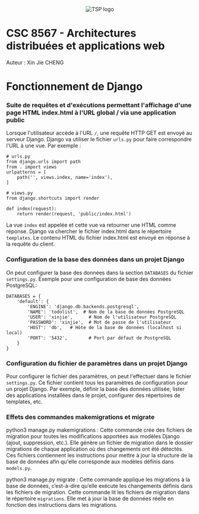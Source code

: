 <p align="center">
    <img src="https://upload.wikimedia.org/wikipedia/fr/thumb/1/1d/Logo_T%C3%A9l%C3%A9com_SudParis.svg/153px-Logo_T%C3%A9l%C3%A9com_SudParis.svg.png" alt="TSP logo">
</p>


# CSC 8567 - Architectures distribuées et applications web

Auteur : Xin Jie CHENG

# Fonctionnement de Django 
### Suite de requêtes et d'exécutions permettant l'affichage d'une page HTML index.html à l'URL global / via une application public
Lorsque l'utilisateur accède à l'URL `/`, une requête HTTP GET est envoyé au serveur Django. Django va utiliser le fichier `urls.py` pour faire correspondre l'URL à une vue. 
Par exemple : 
```
# urls.py
from django.urls import path
from . import views
urlpatterns = [
    path('', views.index, name='index'),
]

# views.py
from django.shortcuts import render

def index(request):
    return render(request, 'public/index.html')
```
La vue `index` est appelée et cette vue va retourner une HTML comme réponse. Django va chercher le fichier index.html dans le répertoire `templates`. 
Le contenu HTML du fichier index.html est envoyé en réponse à la requête du client.

### Configuration de la base des données dans un projet Django
On peut configurer la base des données dans la section `DATABASES` du fichier `settings.py`.
Exemple pour une configuration de base des données PostgreSQL: 
```
DATABASES = {
    'default': {
        'ENGINE': 'django.db.backends.postgresql',
        'NAME': 'todolist',  # Nom de la base de données PostgreSQL
        'USER': 'xinjie',      # Nom de l'utilisateur PostgreSQL
        'PASSWORD': 'xinjie',  # Mot de passe de l'utilisateur
        'HOST': 'db',   # Hôte de la base de données (localhost si local)
        'PORT': '5432',        # Port par défaut de PostgreSQL
    }
}
```

### Configuration du fichier de paramètres dans un projet Django
Pour configurer le fichier des paramètres, on peut l'effectuer dans le fichier `settings.py`.
Ce fichier contient tous les paramètres de configuration pour un projet Django.
Par exemple, définir la base des données utilisée, lister des applications installées dans le projet, configurer des répertoires de templates, etc.

### Effets des commandes makemigrations et migrate
python3 manage.py makemigrations : Cette commande crée des fichiers de migration pour toutes les modifications apportées aux modèles Django (ajout, suppression, etc.).
Elle génère un fichier de migration dans le dossier migrations de chaque application où des changements ont été détectés. 
Ces fichiers contiennent les instructions pour mettre à jour la structure de la base de données afin qu'elle corresponde aux modèles définis dans `models.py`.

python3 manage.py migrate : Cette commande applique les migrations à la base de données, c’est-à-dire qu’elle exécute les changements définis dans les fichiers de migration.
Cette commande lit les fichiers de migration dans le répertoire `migrations`. Elle met à jour la base de données réelle en fonction des instructions dans les migrations.





